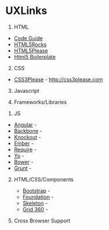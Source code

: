 # UXLinks

1)	HTML

  - [Code Guide](https://github.com/mdo/code-guide)
  - [HTML5Rocks](https://github.com/html5rocks)
  - [HTML5Please](https://github.com/h5bp/html5please)
  - [Html5 Boilerplate](https://github.com/h5bp/html5boilerplate.com)

2)	CSS

  - [CSS3Please](https://github.com/paulirish/css3please) - http://css3please.com

3) 	Javascript

4)	Frameworks/Libraries
	
1.  JS
  -  [Angular](https://github.com/angular) - 
  -  [Backbone]() - 
  -  [Knockout]() - 
  -  [Ember]() - 
  -  [Require]() - 
  -  [Yo]() - 
  -  [Bower]() - 
  -  [Grunt]() - 
		
2.	HTML/CSS/Components
	
	-  [Bootstrap]() - 
	-  [Foundation]() - 
	-  [Skeleton]() - 
	-  [Grid 360]() - 
	
5)	Cross Browser Support
	
		
